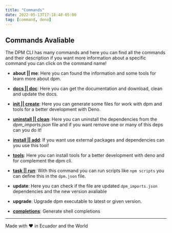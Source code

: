 ```yaml
---
title: "Commands"
date: 2022-05-13T17:18:48-05:00
tag: [command, deno]
---
```


## Commands Avaliable

The DPM CLI has many commands and here you can find all the commands and their
description if you want more information about a specific command you can click
on the command name!

- **about || me**: Here you can found the information and some tools for learn
  more about dpm.

- **[docs || doc](/commands/docs)**: Here you can get the documentation and
  download, clean and update the docs.

- **[init || create](/commands/init)**: Here you can generate some files for
  work with dpm and tools for a better development with Deno.

- **[uninstall || clean](/commands/uninstall)**: Here you can uninstall the
  dependencies from the _dpm_imports.json_ file and if you want remove one or
  many of this deps can you do it!

- **[install || add](/commands/install)**: If you want use external packages and
  dependencies can you use this tool!

- **[tools](/commands/tools)**: Here you can install tools for a better
  development with deno and for complement the dpm cli.

- **[task || run](/commands/task)**: With this command you can run scripts like
  `npm scripts` you can define this in the `dpm.json` file.

- **update**: Here you can check if the file are updated `dpm_imports.json`
  dependencies and the new version avaliable

- **upgrade**: Upgrade dpm executable to latest or given version.

- **[completions](/commands/completions)**: Generate shell completions

---

Made with ♥ in Ecuador and the World
